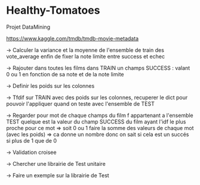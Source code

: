 # Healthy-Tomatoes
Projet DataMining

https://www.kaggle.com/tmdb/tmdb-movie-metadata

-> Calculer la variance et la moyenne de l'ensemble de train des vote_average
	enfin de fixer la note limite entre success et echec

-> Rajouter dans toutes les films dans TRAIN un champs SUCCESS : valant 0 ou 1 en fonction de sa note et de la note limite

-> Definir les poids sur les colonnes

-> Tfdif sur TRAIN avec des poids sur les colonnes, recuperer le dict pour pouvoir l'appliquer quand on teste avec l'ensemble de TEST

-> Regarder pour mot de chaque champs du film f appartenant a l'ensemble TEST
	quelque est la valeur du champ SUCCESS du film ayant l'idf le plus proche pour ce mot => soit 0 ou 1 
	faire la somme des valeurs de chaque mot (avec les poids) => ca donne un nombre
	donc on sait si cela est un succés si plus de 1 que de 0

-> Validation croisee

-> Chercher une librairie de Test unitaire

-> Faire un exemple sur la librairie de Test
